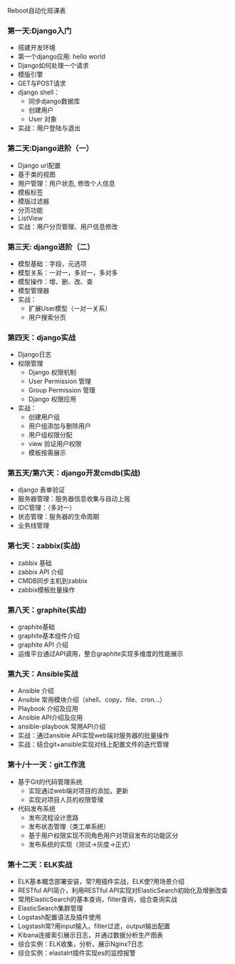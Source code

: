 Reboot自动化班课表
### 第一天:Django入门
* 搭建开发环境
* 第一个django应用: hello world
* Django如何处理一个请求
* 模版引擎
* GET与POST请求
* django shell：
  * 同步django数据库
  * 创建用户
  * User 对象
* 实战：用户登陆与退出

### 第二天:Django进阶（一）
* Django url配置
* 基于类的视图
* 用户管理：用户状态, 修改个人信息
* 模板标签
* 模版过滤器
* 分页功能
* ListView
* 实战：用户分页管理、用户信息修改

### 第三天: django进阶（二）
* 模型基础：字段，元选项
* 模型关系：一对一，多对一，多对多
* 模型操作：增、删、改、查
* 模型管理器
* 实战：
  * 扩展User模型（一对一关系）
  * 用户搜索分页

### 第四天：django实战
* Django日志
* 权限管理
  * Django 权限机制
  * User Permission 管理
  * Group Permission 管理
  * Django 权限应用
* 实战：
  * 创建用户组
  * 用户组添加与删除用户
  * 用户组权限分配
  * view 验证用户权限
  * 模板按需展示


### 第五天/第六天：django开发cmdb(实战)
* django 表单验证
* 服务器管理：服务器信息收集与自动上报
* IDC管理：（多对一）
* 状态管理：服务器的生命周期
* 业务线管理

### 第七天：zabbix(实战)
* zabbix 基础
* zabbix API 介绍
* CMDB同步主机到zabbix
* zabbix模板批量操作

### 第八天：graphite(实战)
* graphite基础
* graphite基本组件介绍
* graphite API 介绍
* 运维平台通过API调用，整合graphite实现多维度的性能展示

### 第九天：Ansible实战
* Ansible 介绍
* Ansible 常用模块介绍（shell、copy、file、cron...）
* Playbook 介绍及应用
* Ansible API介绍及应用
* ansible-playbook 常用API介绍
* 实战：通过ansible API实现web端对服务器的批量操作
* 实战：结合git+ansible实现对线上配置文件的迭代管理

### 第十/十一天：git工作流
* 基于Git的代码管理系统
  * 实现通过web端对项目的添加，更新
  * 实现对项目人员的权限管理
* 代码发布系统
  * 发布流程设计思路
  * 发布状态管理（类工单系统）
  * 基于用户权限实现不同角色用户对项目发布的功能区分
  * 发布系统的实现（测试->灰度->正式）

### 第十二天：ELK实战
* ELK基本概念部署安装，常?用插件实战，ELK使?用场景介绍
* RESTful API简介，利用RESTful API实现对ElasticSearch初始化及增删改查
* 常用ElasticSearch的基本查询，filter查询，组合查询实战
* ElasticSearch集群管理
* Logstash配置语法及插件使用
* Logstash常?用input输入，filter过滤，output输出配置
* Kibana连接索引展示日志，并通过数据分析生产图表
* 综合实例：ELK收集，分析，展示Nginx?日志
* 综合实例：elastalrt插件实现es的监控报警







<!-- 

## 企业代码管理和开发规范技巧
* 代码规范讲解（变量、函数、类命名、日志、异常处理）
  * 知其然，更要知其所以然，详细讲解BAT等大公司的代码规范，和每条规范存在的意义和历史背景。
* Debug 技巧（性能调优、怎么快速定位错误）
  * 如何快速定位线上故障，如何进行代码性能优化。
* 开发常见安全问题（SQL注入、XSS）
  * 360大牛带大家了解常见安全问题的原理，如何避免。
* Git 开发流程规范（协作开发、commit、分支、Tag）
  * 业界流行的GitFlow开发流程是什么，如何在公司推行？

## 资产管理系统（CMDB）
* CMDB设计要点
  * CMDB是运维自动化的核心，如何存储着上层自动化应用的必要数据
  * CMDB中人员、服务器，业务线以及它们之间的关系
* CMDB的API设计
  * CMDB作为运维平台的基础服务，如何对外提供API
  * 如何设计其他模块根据自身需要，调用CMDB的API获取基础资源的信息
* Django框架手把手实战
  * Django框架简介
  * 如何用Django快速的构建一个CMDB

## 企业级服务器监控系统（一）
* 企业级服务器监控系统选型
  * 企业级监控系统面临的挑战
  * 开源企业级监控系统介绍（Zabbix、OpenFalcon）
* 手把手从零开始构建一个简易的服务器监控系统
* BAT服务器监控系统架构剖析

## 企业级服务器监控系统（二）
* 监控系统架构梳理
* 监控系统高可用架构
* 监控系统网络框架
  * 高性能网络编程原理
  * Linux多线程&多进程编程
* 监控系统搭建代码手把手实战

## 运维大数据 -- ELK分布式日志系统快速入门实战
* ELK基本概念部署安装，常用插件实战，ELK使用场景介绍
* RESTful API简介，利用RESTful API实现对ElasticSearch初始化及增删改查
* 常用ElasticSearch的基本查询，filter查询，组合查询实战
* ElasticSearch集群管理
* Logstash配置语法及插件使用
* Logstash常用input输入，filter过滤，output输出配置
* Kibana4连接索引展示日志，并通过数据分析生产图表
* 综合实例：ELK收集，分析，展示Nginx日志

## 集群自动部署大咖 -- 巧用开源实现发布部署系统实战
* 发布流程设计
* 发布状态管理
* Ansible API开发与业务场景应用
* 用Fabirc进行批量线上操作
* 上线包推送（测试发布、灰度发布、全网发布）
* 上线回滚的架构设计
* 上线记录及版本版本展示

## 持续集成（CI）&& 持续构建（CB）&& 持续部署（CD）
* 持续集成系统的意义，如何在公司落地
  * 近些年各大公司都兴起了CI热，那么CI的好处在哪里，如何在团队推行CI。
  * BAT大神结合公司的经验手把手教大家
* 开源持续集成系统对比选型
* Jenkins对接Git，对接构建系统
* Jenkins对接发布发布部署系统
* Jenkins常用插件介绍

## 用户权限平台
* RBAC权限管理系统
* 企业级LDAP用户管理（自动化平台、Git、Jenkins、JIRA、Confluence打通）
* 找回密码、弱密码检查
* 企业无线认证（可扩展）

## Google最新秘密武器 -- Docker容器云实战
* Docker原理介绍（AUFS、DeviceMapper、NameSpace、Cgroups）
* 为分布式编程而生的语言：Golang简介（协程、channel）
* Docker常用操作介绍
* Docker镜像制作
* Docker生态系统介绍（Kubernetes、Mesos、Swarm）
* Docker网络介绍
  * SDN（软件定义网络）简介&操作
* 开源Docker管理系统Rancher介绍&操作

## 提高你的逼格 -- 分布式系统核心原理介绍
* 分布式系统理论介绍
  * [CAP定理及其推导](https://zhuanlan.zhihu.com/p/20399316)
  * CAP定理如何指导我们的平时工作
  * BASE 和 ACID
  * 一致性算法简介：Paxos、Raft
* Redis Cluster方案实例分析
* 名企架构剖析
  * Google Chubby分布式锁服务
  * Apache ZooKeeper分布式配置管理

## 云时代的自动化运维 -- PaaS实战
* AWS（Amazon Web Service）介绍 & 实战
* 微软Azure介绍 & 实战
* 如何选用“云”，如何做成本预估和预算
* 混合云方案介绍
  * 混合云时代如何做主机管理Terraform
  * 混合云所需要的基础服务
 -->